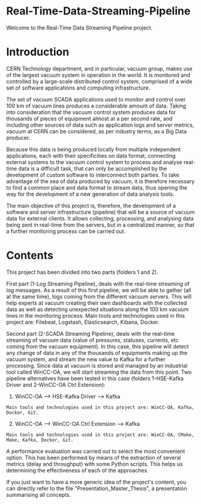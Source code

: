 # Real-Time-Data-Streaming-Pipeline

Welcome to the Real-Time Data Streaming Pipeline project.

# Introduction

CERN Technology department, and in particular, vacuum group, makes use of the largest vacuum system in operation in the world. It is monitored and controlled by a large-scale distributed control system, comprised of a wide set of software applications and computing infrastructure.

The set of vacuum SCADA applications used to monitor and control over 100 km of vacuum lines produces a considerable amount of data. Taking into consideration that the vacuum control system produces data for thousands
of pieces of equipment almost at a per second rate, and including other sources of data such as application logs and server metrics, vacuum at CERN can be considered, as per industry terms, as a Big Data producer.

Because this data is being produced locally from multiple independent applications, each with their specificities on data format, connecting external systems to the vacuum
control system to process and analyse real-time data is a difficult task, that can only be accomplished by the development of custom software to interconnect both parties.
To take advantage of the sea of data produced by vacuum, it is therefore necessary to find a common place and data format to stream data, thus opening the way for the development of a new generation of data analysis tools.

The main objective of this project is, therefore, the development of a software and server infrastructure (pipeline) that will be a source of vacuum data for external clients. It allows collecting, processing,
and analysing data being sent in real-time from the servers, but in a centralized manner, so that a further monitoring process can be carried out.


# Contents

This project has been divided into two parts (folders 1 and 2).

First part (1-Log Streaming Pipeline), deals with the real-time streaming of log messages. As a result of this first pipeline, we will be able to gather (all at the same time), logs coming from the different vacuum servers.
This will help experts at vacuum creating their own dashboards with the collected data as well as detecting unexpected situations along the 100 km vacuum lines in the monitoring process.
Main tools and technologies used in this project are: Filebeat, Logstash, Elasticsearch, Kibana, Docker.

Second part (2-SCADA Streaming Pipeline), deals with the real-time streaming of vacuum data (value of pressures, statuses, currents, etc coming from the vacuum equipment).
In this case, this pipeline will detect any change of data in any of the thousands of equipments making up the vacuum system, and stream the new value to Kafka for a further processing.
Since data at vacuum is stored and managed by an industrial tool called WinCC-OA, we will start streaming the data from this point. Two pipeline alternatives have been tested in this case (folders 1-HSE-Kafka Driver and 2-WinCC-OA Ctrl Extension):

  1) WinCC-OA --> HSE-Kafka Driver --> Kafka
  
    Main tools and technologies used in this project are: WinCC-OA, Kafka, Docker, Git.
    
  2) WinCC-OA --> WinCC-OA Ctrl Extension --> Kafka
  
    Main tools and technologies used in this project are: WinCC-OA, CMake, Make, Kafka, Docker, Git.
    
A performance evaluation was carried out to select the most convenient option. This has been performed by means of the extraction of several metrics (delay and throughput) with some Python scripts. This helps us determining the effectiveness of each of the approaches.

If you just want to have a more generic idea of the project's content, you can directly refer to the file "Presentation_Master_Thesis", a presentation summarising all concepts.